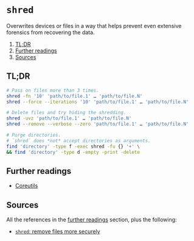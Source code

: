 # `shred`

Overwrites devices or files in a way that helps prevent even extensive forensics from recovering the data.

1. [TL;DR](#tldr)
1. [Further readings](#further-readings)
1. [Sources](#sources)

## TL;DR

```sh
# Pass on files more than 3 times.
shred -fn '10' 'path/to/file.1' … 'path/to/file.N'
shred --force --iterations '10' 'path/to/file.1' … 'path/to/file.N'

# Delete files and try hiding the shredding.
shred -uvz 'path/to/file.1' … 'path/to/file.N'
shred --remove --verbose --zero 'path/to/file.1' … 'path/to/file.N'

# Purge directories.
# `shred` does *not* accept directories as arguments.
find 'directory' -type f -exec shred -fu {} '+' \
&& find 'directory' -type d -empty -print -delete
```

## Further readings

- [Coreutils]

## Sources

All the references in the [further readings] section, plus the following:

- [`shred`: remove files more securely][shred: remove files more securely]

<!--
  References
  -->

<!-- In-article sections -->
[further readings]: #further-readings

<!-- Knowledge base -->
[coreutils]: coreutils.md

<!-- Upstream -->
[shred: remove files more securely]: https://www.gnu.org/software/coreutils/manual/html_node/shred-invocation.html

